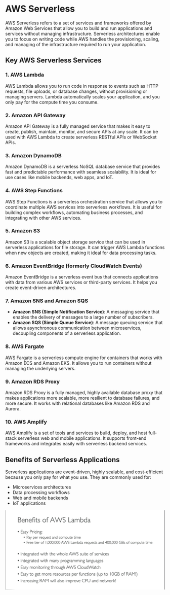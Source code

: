 # AWS Serverless

AWS Serverless refers to a set of services and frameworks offered by Amazon Web Services that allow you to build and run applications and services without managing infrastructure. Serverless architectures enable you to focus on writing code while AWS handles the provisioning, scaling, and managing of the infrastructure required to run your application.

## Key AWS Serverless Services

### 1. AWS Lambda
AWS Lambda allows you to run code in response to events such as HTTP requests, file uploads, or database changes, without provisioning or managing servers. Lambda automatically scales your application, and you only pay for the compute time you consume.

### 2. Amazon API Gateway
Amazon API Gateway is a fully managed service that makes it easy to create, publish, maintain, monitor, and secure APIs at any scale. It can be used with AWS Lambda to create serverless RESTful APIs or WebSocket APIs.

### 3. Amazon DynamoDB
Amazon DynamoDB is a serverless NoSQL database service that provides fast and predictable performance with seamless scalability. It is ideal for use cases like mobile backends, web apps, and IoT.

### 4. AWS Step Functions
AWS Step Functions is a serverless orchestration service that allows you to coordinate multiple AWS services into serverless workflows. It is useful for building complex workflows, automating business processes, and integrating with other AWS services.

### 5. Amazon S3
Amazon S3 is a scalable object storage service that can be used in serverless applications for file storage. It can trigger AWS Lambda functions when new objects are created, making it ideal for data processing tasks.

### 6. Amazon EventBridge (formerly CloudWatch Events)
Amazon EventBridge is a serverless event bus that connects applications with data from various AWS services or third-party services. It helps you create event-driven architectures.

### 7. Amazon SNS and Amazon SQS
- **Amazon SNS (Simple Notification Service)**: A messaging service that enables the delivery of messages to a large number of subscribers.
- **Amazon SQS (Simple Queue Service)**: A message queuing service that allows asynchronous communication between microservices, decoupling components of a serverless application.

### 8. AWS Fargate
AWS Fargate is a serverless compute engine for containers that works with Amazon ECS and Amazon EKS. It allows you to run containers without managing the underlying servers.

### 9. Amazon RDS Proxy
Amazon RDS Proxy is a fully managed, highly available database proxy that makes applications more scalable, more resilient to database failures, and more secure. It works with relational databases like Amazon RDS and Aurora.

### 10. AWS Amplify
AWS Amplify is a set of tools and services to build, deploy, and host full-stack serverless web and mobile applications. It supports front-end frameworks and integrates easily with serverless backend services.

## Benefits of Serverless Applications
Serverless applications are event-driven, highly scalable, and cost-efficient because you only pay for what you use. They are commonly used for:
- Microservices architectures
- Data processing workflows
- Web and mobile backends
- IoT applications



![alt text](image.png)